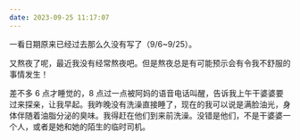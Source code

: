 ```yaml
---
date: 2023-09-25 11:17:07
---
```


一看日期原来已经过去那么久没有写了（9/6~9/25）。

又熬夜了呢，最近我没有经常熬夜吧。但是熬夜总是有可能预示会有令我不舒服的事情发生！

差不多 6 点才睡觉的，8 点过一点被阿妈的语音电话叫醒，告诉我上午干婆婆要过来探亲，让我早起。我昨晚没有洗澡直接睡了，现在的我可以说是满脸油光，身体伴随着油脂分泌的臭味。我得赶在他们到来前洗澡。没错是他们，不是干婆婆一个人，或者是她和她的陌生的临时司机。

